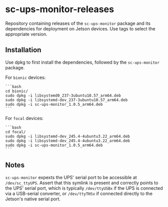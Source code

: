 # sc-ups-monitor-releases

Repository containing releases of the `sc-ups-monitor` package and its
dependencies for deployment on Jetson devices. Use tags to select the
appropriate version.

## Installation

Use dpkg to first install the dependencies, followed by the `sc-ups-monitor`
package.

For `bionic` devices:

    ```bash
    cd bionic/
    sudo dpkg -i libsystemd0_237-3ubuntu10.57_arm64.deb
    sudo dpkg -i libsystemd-dev_237-3ubuntu10.57_arm64.deb
    sudo dpkg -i sc-ups-monitor_1.0.5_arm64.deb
    ```

For `focal` devices:

    ```bash
    cd focal/
    sudo dpkg -i libsystemd-dev_245.4-4ubuntu3.22_arm64.deb
    sudo dpkg -i libsystemd-dev_245.4-4ubuntu3.22_arm64.deb
    sudo dpkg -i sc-ups-monitor_1.0.5_arm64.deb
    ```

## Notes

`sc-ups-monitor` expexts the UPS' serial port to be accessible at
`/dev/sc_ttyUPS`. Assert that this symlink is present and correctly points to
the UPS' serial port, which is typically `/dev/ttyUSBx` if the UPS is connected
via a USB-serial converter, or `/dev/ttyTHSx` if connected directly to the
Jetson's native serial port.
